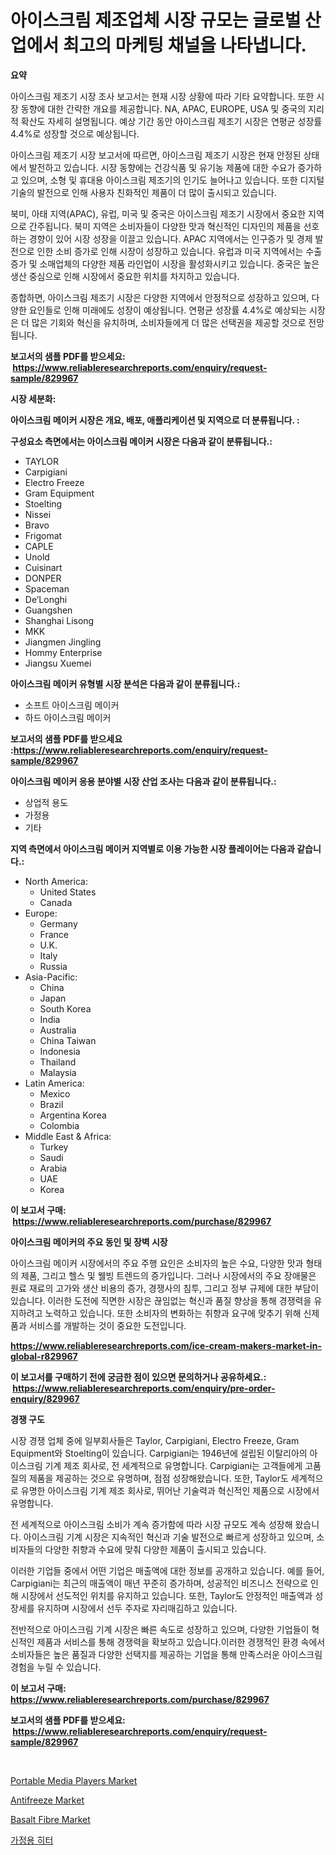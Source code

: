 <p><h1>아이스크림 제조업체 시장 규모는 글로벌 산업에서 최고의 마케팅 채널을 나타냅니다.</h1></p><p><strong>요약</strong></p>
<p><p>아이스크림 제조기 시장 조사 보고서는 현재 시장 상황에 따라 기타 요약합니다. 또한 시장 동향에 대한 간략한 개요를 제공합니다. NA, APAC, EUROPE, USA 및 중국의 지리적 확산도 자세히 설명됩니다. 예상 기간 동안 아이스크림 제조기 시장은 연평균 성장률 4.4%로 성장할 것으로 예상됩니다.</p><p>아이스크림 제조기 시장 보고서에 따르면, 아이스크림 제조기 시장은 현재 안정된 상태에서 발전하고 있습니다. 시장 동향에는 건강식품 및 유기농 제품에 대한 수요가 증가하고 있으며, 소형 및 휴대용 아이스크림 제조기의 인기도 늘어나고 있습니다. 또한 디지털 기술의 발전으로 인해 사용자 친화적인 제품이 더 많이 출시되고 있습니다.</p><p>북미, 아태 지역(APAC), 유럽, 미국 및 중국은 아이스크림 제조기 시장에서 중요한 지역으로 간주됩니다. 북미 지역은 소비자들이 다양한 맛과 혁신적인 디자인의 제품을 선호하는 경향이 있어 시장 성장을 이끌고 있습니다. APAC 지역에서는 인구증가 및 경제 발전으로 인한 소비 증가로 인해 시장이 성장하고 있습니다. 유럽과 미국 지역에서는 수출 증가 및 소매업체의 다양한 제품 라인업이 시장을 활성화시키고 있습니다. 중국은 높은 생산 중심으로 인해 시장에서 중요한 위치를 차지하고 있습니다.</p><p>종합하면, 아이스크림 제조기 시장은 다양한 지역에서 안정적으로 성장하고 있으며, 다양한 요인들로 인해 미래에도 성장이 예상됩니다. 연평균 성장률 4.4%로 예상되는 시장은 더 많은 기회와 혁신을 유치하며, 소비자들에게 더 많은 선택권을 제공할 것으로 전망됩니다.</p></p>
<p><strong>보고서의 샘플 PDF를 받으세요: &nbsp;<a href="https://www.reliableresearchreports.com/enquiry/request-sample/829967">https://www.reliableresearchreports.com/enquiry/request-sample/829967</a></strong></p>
<p><strong>시장 세분화:</strong></p>
<p><strong> 아이스크림 메이커 시장은 개요, 배포, 애플리케이션 및 지역으로 더 분류됩니다. :</strong></p>
<p><strong>구성요소 측면에서는 아이스크림 메이커 시장은 다음과 같이 분류됩니다.:</strong></p>
<p><ul><li>TAYLOR</li><li>Carpigiani</li><li>Electro Freeze</li><li>Gram Equipment</li><li>Stoelting</li><li>Nissei</li><li>Bravo</li><li>Frigomat</li><li>CAPLE</li><li>Unold</li><li>Cuisinart</li><li>DONPER</li><li>Spaceman</li><li>De’Longhi</li><li>Guangshen</li><li>Shanghai Lisong</li><li>MKK</li><li>Jiangmen Jingling</li><li>Hommy Enterprise</li><li>Jiangsu Xuemei</li></ul></p>
<p><strong> 아이스크림 메이커 유형별 시장 분석은 다음과 같이 분류됩니다.:</strong></p>
<p><ul><li>소프트 아이스크림 메이커</li><li>하드 아이스크림 메이커</li></ul></p>
<p><strong>보고서의 샘플 PDF를 받으세요 :<a href="https://www.reliableresearchreports.com/enquiry/request-sample/829967">https://www.reliableresearchreports.com/enquiry/request-sample/829967</a></strong></p>
<p><strong> 아이스크림 메이커 응용 분야별 시장 산업 조사는 다음과 같이 분류됩니다.:</strong></p>
<p><ul><li>상업적 용도</li><li>가정용</li><li>기타</li></ul></p>
<p><strong>지역 측면에서 아이스크림 메이커 지역별로 이용 가능한 시장 플레이어는 다음과 같습니다.:</strong></p>
<p><ul>
    <li>
        North America:
        <ul>
            <li>United States</li>
            <li>Canada</li>
        </ul>
    </li>
    <li>
        Europe:
        <ul>
            <li>Germany</li>
            <li>France</li>
            <li>U.K.</li>
            <li>Italy</li>
            <li>Russia</li>
        </ul>
    </li>
    <li>
        Asia-Pacific:
        <ul>
            <li>China</li>
            <li>Japan</li>
            <li>South Korea</li>
            <li>India</li>
            <li>Australia</li>
            <li>China Taiwan</li>
            <li>Indonesia</li>
            <li>Thailand</li>
            <li>Malaysia</li>
        </ul>
    </li>
    <li>
        Latin America:
        <ul>
            <li>Mexico</li>
            <li>Brazil</li>
            <li>Argentina Korea</li>
            <li>Colombia</li>
        </ul>
    </li>
    <li>
        Middle East & Africa:
        <ul>
            <li>Turkey</li>
            <li>Saudi</li>
            <li>Arabia</li>
            <li>UAE</li>
            <li>Korea</li>
        </ul>
    </li>
    </ul></p>
<p><strong>이 보고서 구매: &nbsp;<a href="https://www.reliableresearchreports.com/purchase/829967">https://www.reliableresearchreports.com/purchase/829967</a></strong></p>
<p><strong>아이스크림 메이커의 주요 동인 및 장벽 시장</strong></p>
<p><p>아이스크림 메이커 시장에서의 주요 주행 요인은 소비자의 높은 수요, 다양한 맛과 형태의 제품, 그리고 헬스 및 웰빙 트렌드의 증가입니다. 그러나 시장에서의 주요 장애물은 원료 재료의 고가와 생산 비용의 증가, 경쟁사의 침투, 그리고 정부 규제에 대한 부담이 있습니다. 이러한 도전에 직면한 시장은 끊임없는 혁신과 품질 향상을 통해 경쟁력을 유지하려고 노력하고 있습니다. 또한 소비자의 변화하는 취향과 요구에 맞추기 위해 신제품과 서비스를 개발하는 것이 중요한 도전입니다.</p></p>
<p><strong><a href="https://www.reliableresearchreports.com/ice-cream-makers-market-in-global-r829967">https://www.reliableresearchreports.com/ice-cream-makers-market-in-global-r829967</a></strong></p>
<p><strong>이 보고서를 구매하기 전에 궁금한 점이 있으면 문의하거나 공유하세요.: &nbsp;<a href="https://www.reliableresearchreports.com/enquiry/pre-order-enquiry/829967">https://www.reliableresearchreports.com/enquiry/pre-order-enquiry/829967</a></strong></p>
<p><strong>경쟁 구도</strong></p>
<p><p>시장 경쟁 업체 중에 일부회사들은 Taylor, Carpigiani, Electro Freeze, Gram Equipment와 Stoelting이 있습니다. Carpigiani는 1946년에 설립된 이탈리아의 아이스크림 기계 제조 회사로, 전 세계적으로 유명합니다. Carpigiani는 고객들에게 고품질의 제품을 제공하는 것으로 유명하며, 점점 성장해왔습니다. 또한, Taylor도 세계적으로 유명한 아이스크림 기계 제조 회사로, 뛰어난 기술력과 혁신적인 제품으로 시장에서 유명합니다.</p><p>전 세계적으로 아이스크림 소비가 계속 증가함에 따라 시장 규모도 계속 성장해 왔습니다. 아이스크림 기계 시장은 지속적인 혁신과 기술 발전으로 빠르게 성장하고 있으며, 소비자들의 다양한 취향과 수요에 맞춰 다양한 제품이 출시되고 있습니다.</p><p>이러한 기업들 중에서 어떤 기업은 매출액에 대한 정보를 공개하고 있습니다. 예를 들어, Carpigiani는 최근의 매출액이 매년 꾸준히 증가하며, 성공적인 비즈니스 전략으로 인해 시장에서 선도적인 위치를 유지하고 있습니다. 또한, Taylor도 안정적인 매출액과 성장세를 유지하며 시장에서 선두 주자로 자리매김하고 있습니다.</p><p>전반적으로 아이스크림 기계 시장은 빠른 속도로 성장하고 있으며, 다양한 기업들이 혁신적인 제품과 서비스를 통해 경쟁력을 확보하고 있습니다.이러한 경쟁적인 환경 속에서 소비자들은 높은 품질과 다양한 선택지를 제공하는 기업을 통해 만족스러운 아이스크림 경험을 누릴 수 있습니다.</p></p>
<p><strong>이 보고서 구매: &nbsp; <a href="https://www.reliableresearchreports.com/purchase/829967">https://www.reliableresearchreports.com/purchase/829967</a></strong></p>
<p><strong>보고서의 샘플 PDF를 받으세요: &nbsp;<a href="https://www.reliableresearchreports.com/enquiry/request-sample/829967">https://www.reliableresearchreports.com/enquiry/request-sample/829967</a></strong><strong></strong></p>
<p>&nbsp;</p>
<p><p><a href="https://github.com/RickHolmes3/Market-Research-Report-List-4/blob/main/portable-media-players-market.md">Portable Media Players Market</a></p><p><a href="https://www.linkedin.com/pulse/antifreeze-market-research-report-forecasted-period-from-2024-80x1c?trackingId=1TEjUiuTO8J0peiFSKln%2Bw%3D%3D">Antifreeze Market</a></p><p><a href="https://www.linkedin.com/pulse/decoding-basalt-fibre-market-deep-dive-latest-trends-segmentation-hiocc?trackingId=ALO4HLhrwAIHBOBTAe9sLA%3D%3D">Basalt Fibre Market</a></p><p><a href="https://github.com/crfsywufhm81415/Market-Research-Report-List-1/blob/main/157589924055.md">가정용 히터</a></p></p>